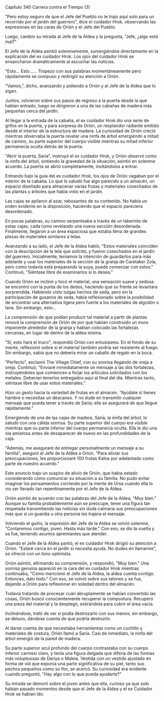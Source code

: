 
Capítulo 340 Carrera contra el Tiempo (3)

"Pero estoy seguro de que el Jefe del Pueblo no te trajo aquí solo para un recorrido por el jardín del guerrero", dice el cuidador Hrok, observando las expresiones en las caras de Orión y el Jefe del Pueblo.

Luego, cambio su mirada al Jefe de la Aldea y la pregunta, "Jefe, ¿algo está mal?"

El Jefe de la Aldea asintió solemnemente, sumergiéndoe directamente en la explicación del ex cuidador Hrok. Los ojos del cuidador Hrok se ensancharon dramáticamente al escuchar las noticias.

"Esto... Esto...... Tropezó con sus palabras momentáneamente pero rápidamente se compuso y redirigió su atención a Orión.

"Vamos,", dicho, avanzando y pidiendo a Orión y al Jefe de la Aldea que lo sigan.

Juntos, volvieron sobre sus pasos de regreso a la puerta desde la que habían entrado, luego se dirigieron a una de las cabañas de madera más pequeñas cerca del jardín.

Al llegar a la entrada de la cabaña, el ex cuidador Hrok dio una serie de grifos en la puerta, y para sorpresa de Orión, un resplandor radiante emitido desde el interior de la estructura de madera. La curiosidad de Orión creció mientras observaba la puerta revelar una ninfa de árbol emergiendo a mitad de camino, su parte superior del cuerpo visible mientras su mitad inferior permanecía oculta detrás de la puerta.

"Abrir la puerta, Saria", instruyó el ex cuidador Hrok, y Orión observó como la ninfa del árbol, sintiendo la gravedad de la situación, asintió en solemne acuerdo. La puerta se abrió completamente, invitándolos a entrar.

Entrando bajo la guía del ex cuidador Hrok, los ojos de Orión vagaban por el interior de la cabaña. Lo que lo saludó fue algo parecido a un almacén, un espacio diseñado para almacenar varias frutas y materiales cosechados de las plantas y árboles que había visto en el jardín.

Las cajas se apilaron al azar, rebosantes de su contenido. No había un orden evidente en la disposición, haciendo que el espacio pareciera desordenado.

En pocas palabras, su camino serpenteaba a través de un laberinto de estas cajas, cada turno revelando una nueva sección desordenada. Finalmente, llegaron a un área espaciosa que estaba llena de grandes piezas de materiales similares a telas.

Avanzando a su lado, el Jefe de la Aldea habló, "Estos materiales coinciden con la descripción de la tela que solicitó, y fueron cosechados en el jardín del guerrero. Inicialmente, teníamos la intención de guardarlos para más adelante y usar los materiales de la sección de la granja de Caretaker Zola, pero como todavía está preparando la suya, puede comenzar con estos." Continuó, "Siéntase libre de examinarlos si lo desea."

Cuando Orión se inclinó y tocó el material, una sensación suave y sedosa se encontró con la punta de los dedos, haciendo que su frente se levantara sorprendida. Habiendo visto tulgas hechos de seda, pero sin la participación de gusanos de seda, había reflexionado sobre la posibilidad de encontrar una alternativa ligera pero fuerte a los materiales de algodón o lana. Sin embargo, esto...

La comprensión de que podían producir tal material a partir de plantas renovó la comprensión de Orión de por qué habían construido un muro imponente alrededor de la granja y habían colocado las fortalezas cercanas, en lugar de dentro de la aldea misma.

"Sí, esto hará el truco", respondió Orión con entusiasmo. En el fondo de su mente, reflexionó sobre si el material también podría ser resistente al fuego. Sin embargo, sabía que no debería mirar un caballo de regalo en la boca.

"Perfecto", exclamó The Village Chief, con su sonrisa llegando de oreja a oreja. Continuó, "Enviaré inmediatamente un mensaje a las dos fortalezas, instruyéndoles que comiencen a forjar los artículos solicitados con los metales. Deberían tenerlos entregados aquí al final del día. Mientras tanto, siéntase libre de usar estos materiales."

Hizo un gesto hacia la variedad de frutas en el almacén. "Ayúdate si tienes hambre o necesitas un descanso. Y no dude en transmitir cualquier mensaje que pueda tener a través de Saria; ella se asegurará de que llegue rápidamente."

Emergiendo de una de las cajas de madera, Saria, la ninfa del árbol, lo saludó con una cálida sonrisa. Su parte superior del cuerpo era visible mientras que su parte inferior del cuerpo permanecía oculta. Ella le dio una ola amistosa antes de desaparecer de nuevo en las profundidades de la caja.

"Además, me aseguraré de entregar personalmente un mensaje a su familia", aseguró el Jefe de la Aldea a Orion. "Para aliviar sus preocupaciones, les proporcionaré 100 frutas Kalna por adelantado como parte de nuestro acuerdo."

Este anuncio trajo un suspiro de alivio de Orión, que había estado considerando cómo comunicar su situación a su familia. No pudo evitar imaginar los pensamientos corriendo por la mente de Ursa cuando ella lo vio ser llevado tan repentinamente por el Jefe de la Aldea.

Orión asintió de acuerdo con las palabras del Jefe de la Aldea, "Muy bien." Aunque su familia probablemente aún se preocupe, tener una figura tan respetada transmitiendo las noticias sin duda calmaría sus preocupaciones más que si un guardia u otra persona les trajera el mensaje.

Volviendo el guiño, la expresión del Jefe de la Aldea se volvió solemne, "Contaremos contigo, joven. Hasta más tarde." Con eso, se dio la vuelta y se fue, teniendo asuntos apremiantes que atender.

Cuando el Jefe de la Aldea partió, el ex cuidador Hrok dirigió su atención a Orión. "Estaré cerca en el jardín si necesita ayuda. No dudes en llamarme", se ofreció con un tono optimista.

Orión asintió, afirmando su comprensión, y respondió, "Muy bien." Una sonrisa genuina apareció en la cara del ex cuidador Hrok mientras continuaba, "Como mencionó el Jefe de la Aldea, la aldea cuenta contigo. Entonces, dalo todo." Con eso, se volvió sobre sus talones y se fue, dejando a Orión para reflexionar en soledad dentro del almacén.

Todavía tratando de procesar cuán abruptamente se habían convertido las cosas, Orión buscó conscientemente recuperar la compostura. Recuperó una pieza del material y la desplegó, estirándola para cubrir el área vacía.

Inclinándose, trató de ver si podía destrozarlo con sus manos; sin embargo, se detuvo, dándose cuenta de que podría destruirlo.

Al darse cuenta de que necesitaba herramientas como un cuchillo y materiales de costura, Orión llamó a Saria. Casi de inmediato, la ninfa del árbol emergió de la pared de madera.

Su parte superior azul profundo del cuerpo contrastaba con su cuerpo inferior carmesí claro, y tenía una figura delgada que difería de las formas más voluptuosas de Dariya o Maleia. Vestida con un vestido ajustado en forma de vid que exponía una parte significativa de su piel, tanto sus pechos pequeños como su flor, se acercó. Su curiosidad era evidente cuando preguntó, "Hay algo con lo que pueda ayudarte?"

Su mirada se demoró sobre el joven antes que ella, curioso ya que solo habían pasado momentos desde que el Jefe de la Aldea y el ex Cuidador Hrok se habían ido.
